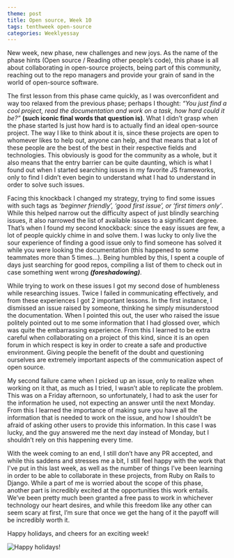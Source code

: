 ```yaml
---
theme: post
title: Open source, Week 10
tags: tenthweek open-source
categories: Weeklyessay
---
```


New week, new phase, new challenges and new joys. As the name of the phase hints (Open source / Reading other people’s code), this phase is all about collaborating in open-source projects, being part of this community, reaching out to the repo managers and provide your grain of sand in the world of open-source software.  


The first lesson from this phase came quickly, as I was overconfident and way too relaxed from the previous phase; perhaps I thought: *“You just find a cool project, read the documentation and work on a task, how hard could it be?”* **(such iconic final words that question is)**.  What I didn’t grasp when the phase started Is just how hard is to actually find an ideal open-source project. The way I like to think about it is, since these projects are open to whomever likes to help out, anyone can help, and that means that a lot of these people are the best of the best in their respective fields and technologies. This obviously is good for the community as a whole, but it also means that the entry barrier can be quite daunting, which is what I found out when I started searching issues in my favorite JS frameworks, only to find I didn’t even begin to understand what I had to understand in order to solve such issues.  


Facing this knockback I changed my strategy, trying to find some issues with such tags as *’beginner friendly’, ‘good first issue’, or ‘first timers only’*. While this helped narrow out the difficulty aspect of just blindly searching issues, it also narrowed the list of available issues to a significant degree. That’s when I found my second knockback: since the easy issues are few, a lot of people quickly chime in and solve them. I was lucky to only live the sour experience of finding a good issue only to find someone has solved it while you were looking the documentation (this happened to some teammates more than 5 times...). Being humbled by this, I spent a couple of days just searching for good repos, compiling a list of them to check out in case something went wrong ***(foreshadowing)***. 


While trying to work on these issues I got my second dose of humbleness while researching issues. Twice I failed in communicating effectively, and from these experiences I got 2 important lessons. In the first instance, I dismissed an issue raised by someone, thinking he simply misunderstood the documentation. When I pointed this out, the user who raised the issue politely pointed out to me some information that I had glossed over, which was quite the embarrassing experience. From this I learned to be extra careful when collaborating on a project of this kind, since it is an open forum in which respect is key in order to create a safe and productive environment. Giving people the benefit of the doubt and questioning ourselves are extremely important aspects of the communication aspect of open source. 


My second failure came when I picked up an issue, only to realize when working on it that, as much as I tried, I wasn’t able to replicate the problem. This was on a Friday afternoon, so unfortunately, I had to ask the user for the information he used, not expecting an answer until the next Monday. From this I learned the importance of making sure you have all the information that is needed to work on the issue, and how I shouldn’t be afraid of asking other users to provide this information. In this case I was lucky, and the guy answered me the next day instead of Monday, but I shouldn’t rely on this happening every time. 


With the week coming to an end, I still don’t have any PR accepted, and while this saddens and stresses me a bit, I still feel happy with the work that I've put in this last week, as well as the number of things I’ve been learning in order to be able to collaborate in these projects, from Ruby on Rails to Django. While a part of me is worried about the scope of this phase, another part is incredibly excited at the opportunities this work entails. We’ve been pretty much been granted a free pass to work in whichever technology our heart desires, and while this freedom like any other can seem scary at first, I’m sure that once we get the hang of it the payoff will be incredibly worth it. 
 
 
Happy holidays, and cheers for an exciting week! 

![Happy holidays!](https://image.shutterstock.com/image-illustration/christmas-tree-emoticon-card-minimalist-260nw-2068105703.jpg)
